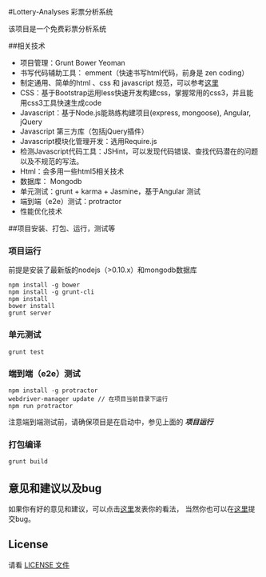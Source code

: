 #Lottery-Analyses 彩票分析系统

该项目是一个免费彩票分析系统

##相关技术
* 项目管理：Grunt Bower Yeoman
* 书写代码辅助工具： emment（快速书写html代码，前身是 zen coding）
* 制定通用、简单的html 、css 和 javascript 规范，可以参考[这里](http://codeguide.bootcss.com/)
* CSS：基于Bootstrap运用less快速开发构建css，掌握常用的css3，并且能用css3工具快速生成code
* Javascript：基于Node.js能熟练构建项目(express, mongoose),  Angular, jQuery
* Javascript 第三方库（包括jQuery插件）
* Javascript模块化管理开发：选用Require.js
* 检测Javascript代码工具：JSHint，可以发现代码错误、查找代码潜在的问题以及不规范的写法。
* Html：会多用一些html5相关技术
* 数据库： Mongodb
* 单元测试：grunt + karma + Jasmine，基于Angular 测试
* 端到端（e2e）测试：protractor
* 性能优化技术


##项目安装、打包、运行，测试等

### 项目运行
前提是安装了最新版的nodejs（\>0.10.x）和mongodb数据库

```
npm install -g bower
npm install -g grunt-cli
npm install
bower install
grunt server
```
### 单元测试
```
grunt test
```
### 端到端（e2e）测试
```
npm install -g protractor
webdriver-manager update // 在项目当前目录下运行
npm run protractor
```
注意端到端测试前，请确保项目是在启动中，参见上面的 ***项目运行***

### 打包编译
```
grunt build
```

## 意见和建议以及bug

如果你有好的意见和建议，可以点击[这里](https://github.com/linder0209/lottery-analyses/issues/new)发表你的看法，
当然你也可以在[这里](https://github.com/linder0209/lottery-analyses/issues/new)提交bug。

## License

请看 [LICENSE 文件](https://github.com/linder0209/lottery-analyses/blob/master/LICENSE.md)

